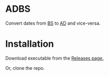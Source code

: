# ADBS
Convert dates from [BS](https://www.wikiwand.com/en/Bikram_Sambat) to [AD](https://www.wikiwand.com/en/Anno_Domini) and vice-versa.

# Installation
Download executable from the [Releases page.](https://github.com/pragyanone/adbs/releases)

Or, clone the repo.
